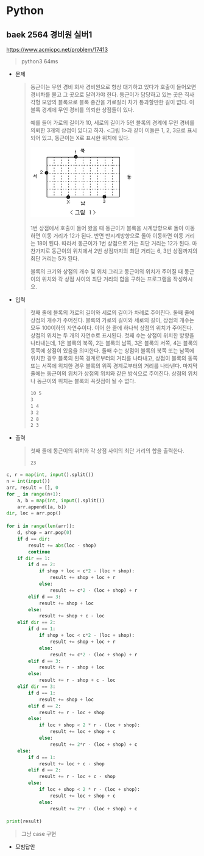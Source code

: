 # Python

## baek 2564 경비원 실버1

https://www.acmicpc.net/problem/17413



> python3 64ms



* 문제

  > 동근이는 무인 경비 회사 경비원으로 항상 대기하고 있다가 호출이 들어오면 경비차를 몰고 그 곳으로 달려가야 한다. 동근이가 담당하고 있는 곳은 직사각형 모양의 블록으로 블록 중간을 가로질러 차가 통과할만한 길이 없다. 이 블록 경계에 무인 경비를 의뢰한 상점들이 있다.
  >
  > 예를 들어 가로의 길이가 10, 세로의 길이가 5인 블록의 경계에 무인 경비를 의뢰한 3개의 상점이 있다고 하자. <그림 1>과 같이 이들은 1, 2, 3으로 표시되어 있고, 동근이는 X로 표시한 위치에 있다.
  >
  > ![img](md-images/2zIe932ZaOv6CmihAH.gif)
  > 
  > 1번 상점에서 호출이 들어 왔을 때 동근이가 블록을 시계방향으로 돌아 이동하면 이동 거리가 12가 된다. 반면 반시계방향으로 돌아 이동하면 이동 거리는 18이 된다. 따라서 동근이가 1번 상점으로 가는 최단 거리는 12가 된다. 마찬가지로 동근이의 위치에서 2번 상점까지의 최단 거리는 6, 3번 상점까지의 최단 거리는 5가 된다.
  > 
  > 블록의 크기와 상점의 개수 및 위치 그리고 동근이의 위치가 주어질 때 동근이의 위치와 각 상점 사이의 최단 거리의 합을 구하는 프로그램을 작성하시오.
  
* 입력

  > 첫째 줄에 블록의 가로의 길이와 세로의 길이가 차례로 주어진다. 둘째 줄에 상점의 개수가 주어진다. 블록의 가로의 길이와 세로의 길이, 상점의 개수는 모두 100이하의 자연수이다. 이어 한 줄에 하나씩 상점의 위치가 주어진다. 상점의 위치는 두 개의 자연수로 표시된다. 첫째 수는 상점이 위치한 방향을 나타내는데, 1은 블록의 북쪽, 2는 블록의 남쪽, 3은 블록의 서쪽, 4는 블록의 동쪽에 상점이 있음을 의미한다. 둘째 수는 상점이 블록의 북쪽 또는 남쪽에 위치한 경우 블록의 왼쪽 경계로부터의 거리를 나타내고, 상점이 블록의 동쪽 또는 서쪽에 위치한 경우 블록의 위쪽 경계로부터의 거리를 나타낸다. 마지막 줄에는 동근이의 위치가 상점의 위치와 같은 방식으로 주어진다. 상점의 위치나 동근이의 위치는 블록의 꼭짓점이 될 수 없다.
  >
  > ```bash
  > 10 5
  > 3
  > 1 4
  > 3 2
  > 2 8
  > 2 3
  > ```

* 출력

  > 첫째 줄에 동근이의 위치와 각 상점 사이의 최단 거리의 합을 출력한다.
  >
  > ```bash
  > 23
  > ```
  
  

```python
c, r = map(int, input().split())
n = int(input())
arr, result = [], 0
for _ in range(n+1):
    a, b = map(int, input().split())
    arr.append([a, b])
dir, loc = arr.pop()

for i in range(len(arr)):
    d, shop = arr.pop(0)
    if d == dir:
        result += abs(loc - shop)
        continue
    if dir == 1:
        if d == 2:
            if shop + loc < c*2 - (loc + shop):
                result += shop + loc + r
            else:
                result += c*2 - (loc + shop) + r
        elif d == 3:
            result += shop + loc
        else:
            result += shop + c - loc
    elif dir == 2:
        if d == 1:
            if shop + loc < c*2 - (loc + shop):
                result += shop + loc + r
            else:
                result += c*2 - (loc + shop) + r
        elif d == 3:
            result += r - shop + loc
        else:
            result += r - shop + c - loc
    elif dir == 3:
        if d == 1:
            result += shop + loc
        elif d == 2:
            result += r - loc + shop
        else:
            if loc + shop < 2 * r - (loc + shop):
                result += loc + shop + c
            else:
                result += 2*r - (loc + shop) + c
    else:
        if d == 1:
            result += loc + c - shop
        elif d == 2:
            result += r - loc + c - shop
        else:
            if loc + shop < 2 * r - (loc + shop):
                result += loc + shop + c
            else:
                result += 2*r - (loc + shop) + c

print(result)
```

> 그냥 case 구현



* 모범답안

  ```python
  
  ```

  > 


